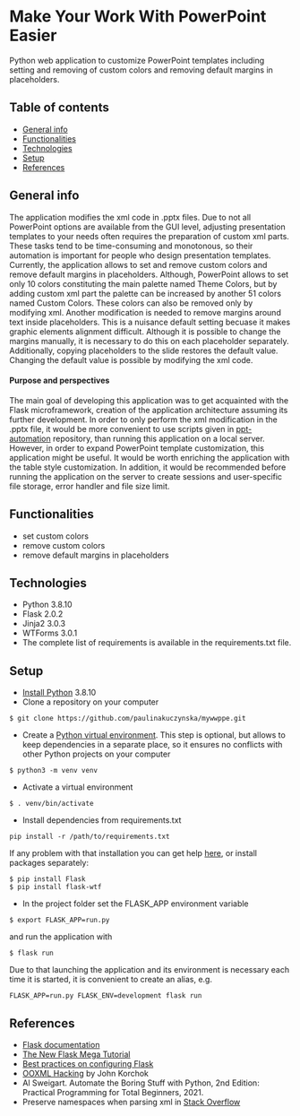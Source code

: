 # Make Your Work With PowerPoint Easier
Python web application to customize PowerPoint templates including setting and removing of custom colors and removing default margins in placeholders.
## Table of contents
* [General info](#general-info)
* [Functionalities](#functionalities)
* [Technologies](#technologies)
* [Setup](#setup)
* [References](#references)
## General info
The application modifies the xml code in .pptx files. Due to not all PowerPoint options are available from the GUI level, adjusting presentation templates to your needs often requires the preparation of custom xml parts. These tasks tend to be time-consuming and monotonous, so their automation is important for people who design presentation templates. Currently, the application allows to set and remove custom colors and remove default margins in placeholders. Although, PowerPoint allows to set only 10 colors constituting the main palette named Theme Colors, but by adding custom xml part the palette can be increased by another 51 colors named Custom Colors. These colors can also be removed only by modifying xml. Another modification is needed to remove margins around text inside placeholders. This is a nuisance default setting becuase it makes graphic elements alignment difficult. Although it is possible to change the margins manually, it is necessary to do this on each placeholder separately. Additionally, copying placeholders to the slide restores the default value. Changing the default value is possible by modifying the xml code.
#### Purpose and perspectives
The main goal of developing this application was to get acquainted with the Flask microframework, creation of the application architecture assuming its further development. In order to only perform the xml modification in the .pptx file, it would be more convenient to use scripts given in [ppt-automation](https://github.com/paulinakuczynska/ppt_automation) repository, than running this application on a local server. However, in order to expand PowerPoint template customization, this application might be useful. It would be worth enriching the application with the table style customization. In addition, it would be recommended before running the application on the server to create sessions and user-specific file storage, error handler and file size limit.
## Functionalities
* set custom colors
* remove custom colors
* remove default margins in placeholders
## Technologies
* Python 3.8.10
* Flask 2.0.2
* Jinja2 3.0.3
* WTForms 3.0.1
* The complete list of requirements is available in the requirements.txt file.
## Setup
* [Install Python](https://www.python.org/downloads/) 3.8.10
* Clone a repository on your computer
```
$ git clone https://github.com/paulinakuczynska/mywwppe.git
```
* Create a [Python virtual environment](https://flask.palletsprojects.com/en/2.1.x/installation/). This step is optional, but allows to keep dependencies in a separate place, so it ensures no conflicts with other Python projects on your computer
```
$ python3 -m venv venv
```
* Activate a virtual environment
```
$ . venv/bin/activate
```
* Install dependencies from requirements.txt 
```
pip install -r /path/to/requirements.txt
```
If any problem with that installation you can get help [here](https://stackoverflow.com/questions/7225900/how-can-i-install-packages-using-pip-according-to-the-requirements-txt-file-from), or install packages separately:
```
$ pip install Flask
$ pip install flask-wtf
```
* In the project folder set the FLASK_APP environment variable 
```
$ export FLASK_APP=run.py
``` 
and run the application with 
```
$ flask run
```
Due to that launching the application and its environment is necessary each time it is started, it is convenient to create an alias, e.g.
```
FLASK_APP=run.py FLASK_ENV=development flask run
```
## References
* [Flask documentation](https://flask.palletsprojects.com/en/2.0.x/)
* [The New Flask Mega Tutorial](https://blog.miguelgrinberg.com/post/the-flask-mega-tutorial-part-i-hello-world)
* [Best practices on configuring Flask](https://hackersandslackers.com/configure-flask-applications/)
* [OOXML Hacking](https://www.brandwares.com/bestpractices/category/xml-hacks/) by John Korchok
* Al Sweigart. Automate the Boring Stuff with Python, 2nd Edition: Practical Programming for Total Beginners, 2021.
* Preserve namespaces when parsing xml in [Stack Overflow](https://stackoverflow.com/questions/54439309/how-to-preserve-namespaces-when-parsing-xml-via-elementtree-in-python)
